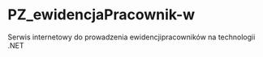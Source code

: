 # PZ_ewidencjaPracownik-w
Serwis internetowy do prowadzenia ewidencjipracowników na technologii .NET
